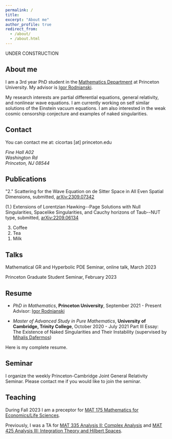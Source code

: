 ```yaml
---
permalink: /
title: 
excerpt: "About me"
author_profile: true
redirect_from: 
  - /about/
  - /about.html
---
```


UNDER CONSTRUCTION

## About me

I am a 3rd year PhD student in the [Mathematics Department](https://www.math.princeton.edu/) at Princeton University. My advisor is [Igor Rodnianski](https://www.math.princeton.edu/people/igor-rodnianski).

My research interests are partial differential equations, general relativity, and nonlinear wave equations. I am currently working on self similar solutions of the Einstein vacuum equations. I am also interested in the weak cosmic censorship conjecture and examples of naked singularities.

## Contact

You can contact me at: cicortas [at] princeton.edu

<address>
  Fine Hall A02<br /> Washington Rd<br /> Princeton, NJ 08544
</address>

## Publications

"2." Scattering for the Wave Equation on de Sitter Space in All Even Spatial Dimensions, submitted, [arXiv:2309.07342](https://arxiv.org/abs/2309.07342)

(1.) Extensions of Lorentzian Hawking--Page Solutions with Null Singularities, Spacelike Singularities, and Cauchy horizons of Taub--NUT type, submitted, [arXiv:2209.06134](https://arxiv.org/abs/2209.06134)

<ol reversed>
  <li>Coffee</li>
  <li>Tea</li>
  <li>Milk</li>
</ol>
 

## Talks

Mathematical GR and Hyperbolic PDE Seminar, online talk, March 2023

Princeton Graduate Student Seminar, February 2023

## Resume

* _PhD in Mathematics_, **Princeton University**, September 2021 - Present
Advisor: [Igor Rodnianski](https://www.math.princeton.edu/people/igor-rodnianski)

* _Master of Advanced Study in Pure Mathematics_, **University of Cambridge, Trinity College**, October 2020 - July 2021
Part III Essay: The Existence of Naked Singularities and Their Instability (supervised by [Mihalis Dafermos](https://web.math.princeton.edu/~dafermos/))


Here is my complete resume.

## Seminar
I organize the weekly Princeton-Cambridge Joint General Relativity Seminar. Please contact me if you would like to join the seminar.

## Teaching
During Fall 2023 I am a preceptor for [MAT 175 Mathematics for Economics/Life Sciences](https://registrar.princeton.edu/course-offerings/course-details?term=1242&courseid=012060).

Previously, I was a TA for [MAT 335 Analysis II: Complex Analysis](https://registrar.princeton.edu/course-offerings/course-details?term=1242&courseid=004194) and [MAT 425 Analysis III: Integration Theory and Hilbert Spaces](https://registrar.princeton.edu/course-offerings/course-details?term=1234&courseid=008172).
